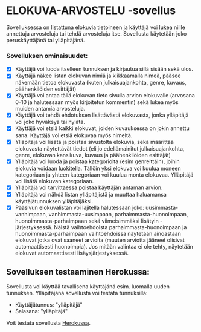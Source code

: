 # ELOKUVA-ARVOSTELU -sovellus
Sovelluksessa on listattuna elokuvia tietoineen ja käyttäjä voi lukea niille annettuja arvosteluja tai tehdä arvosteluja itse. Sovellusta käytetään joko peruskäyttäjänä tai ylläpitäjänä.

###  Sovelluksen ominaisuudet:

- [x] Käyttäjä voi luoda itselleen tunnuksen ja kirjautua sillä sisään sekä ulos.
- [x] Käyttäjä näkee listan elokuvan nimiä ja klikkaamalla nimeä, pääsee näkemään tietoa elokuvasta (kuten julkaisuajankohta, genre, kuvaus, päähenkilöiden esittäjät)
- [x] Käyttäjä voi antaa tällä elokuvan tieto sivulla arvion elokuvalle (arvosana 0-10 ja halutessaan myös kirjoitetun kommentin) sekä lukea myös muiden antamia arvosteluja.
- [x] Käyttäjä voi tehdä ehdotuksen lisättävästä elokuvasta, jonka ylläpitäjä voi joko hyväksyä tai hylätä.
- [x] Käyttäjä voi etsiä kaikki elokuvat, joiden kuvauksessa on jokin annettu sana. Käyttäjä voi etsiä elokuvaa myös nimeltä.
- [x] Ylläpitäjä voi lisätä ja poistaa sivustolta elokuvia, sekä määrittää elokuvasta näytettävät tiedot (eli jo edellämainitut julkaisuajankohta, genre, elokuvan kansikuva, kuvaus ja päähenkilöiden esittäjät)
- [x] Ylläpitäjä voi luoda  ja poistaa kategorioita (esim genreittäin), joihin elokuvia voidaan luokitella. Tällöin yksi elokuva voi kuulua moneen kategoriaan ja yhteen kategoriaan voi kuulua monta elokuvaa. Ylläpitäjä voi lisätä elokuvan kategoriaan.
- [x] Ylläpitäjä voi tarvittaessa poistaa käyttäjän antaman arvion.
- [x] Ylläpitäjä voi nähdä listan ylläpitäjistä ja muuttaa haluamansa käyttäjätunnuksen ylläpitäjäksi.
- [x] Pääsivun elokuvalistan voi lajitella halutessaan joko: uusimmasta-vanhimpaan, vanhimmasta-uusimpaan, parhaimmasta-huonoimpaan, huonoimmasta-parhaimpaan sekä viimeisimmäksi lisätyin -järjestyksessä. Näistä vaihtoehdoista parhaimmasta-huonoimpaan ja huonoimmasta-parhaimpaan vaihtoehdoissa näytetään ainoastaan elokuvat jotka ovat saaneet arvioita (muuten arviotta jääneet olisivat automaattisesti huonoimpia). Jos mitään valintaa ei ole tehty, näytetään elokuvat automaattisesti lisäysjärjestyksessä.

## Sovelluksen testaaminen Herokussa:
Sovellusta voi käyttää tavallisena käyttäjänä esim. luomalla uuden tunnuksen. Ylläpitäjänä sovellusta voi testata tunnuksilla:
- Käyttäjätunnus: "ylläpitäjä"
- Salasana: "ylläpitäjä"

Voit testata sovellusta [Herokussa](https://tsoha-harjoitustyo-iidav.herokuapp.com/).


